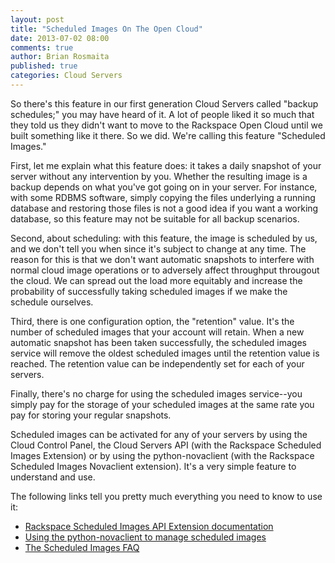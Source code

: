```yaml
---
layout: post
title: "Scheduled Images On The Open Cloud"
date: 2013-07-02 08:00
comments: true
author: Brian Rosmaita
published: true
categories: Cloud Servers
---
```

So there's this feature in our first generation  Cloud Servers called "backup schedules;" you may 
have heard of it.  A lot of people liked it so much that they told us 
they didn't want to move to the Rackspace Open Cloud until we built 
something like it there.  So we did.  We're calling this feature 
"Scheduled Images."

<!-- more -->
 
First, let me explain what this feature does: it takes a daily snapshot of your server 
without any intervention by you.   Whether the resulting image is a 
backup depends on what you've got going on in your server.
For instance, with some RDBMS software, simply copying the files 
underlying a running database and restoring those files is not a good 
idea if you want a working database, so this feature may not be 
suitable for all backup scenarios. 
 
Second, about  scheduling:  with this feature, the image is 
scheduled by us, and we don't tell you when since it's subject to 
change at any time.  The reason for this is that we don't want 
automatic snapshots to interfere with normal cloud image operations or to
adversely affect throughput througout the cloud.  We can spread out 
the load more equitably and increase the probability of successfully  taking scheduled 
images  if we make the schedule ourselves. 
 
Third, there is one configuration option, the "retention" value.  It's 
the number of scheduled images that your account will retain. 
When a new automatic snapshot has been taken successfully, the 
scheduled images service will remove the oldest scheduled images until 
the retention value is reached.  The retention value can be 
independently set for each of your servers. 
 
Finally, there's no charge for using the scheduled images service--you 
simply pay for the storage of your scheduled images at the same rate 
you pay for storing your regular snapshots. 
 
Scheduled images can be activated for any of your servers by using the 
Cloud Control Panel, the Cloud Servers API (with the Rackspace 
Scheduled Images Extension) or by using the python-novaclient (with 
the Rackspace Scheduled Images Novaclient extension). It's a very simple feature to understand and 
use.  

The following links tell you pretty much everything you need to 
know to use it:
 
*  [Rackspace Scheduled Images API Extension documentation](http://docs.rackspace.com/servers/api/v2/cs-devguide/content/ch_extensions.html#scheduled_images) 
*  [Using the python-novaclient to manage scheduled images](http://www.rackspace.com/knowledge_center/article/using-python-novaclient-to-manage-scheduled-images) 
*  [The Scheduled Images FAQ](http://www.rackspace.com/knowledge_center/article/scheduled-images-faq) 
